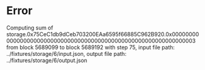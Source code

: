 # Error

Computing sum of storage.0x75CeC1db9dCeb703200EAa6595f66885C962B920.0x0000000000000000000000000000000000000000000000000000000000000003 from block 5689099 to block 5689192 with step 75, input file path: ../fixtures/storage/6/input.json, output file path: ../fixtures/storage/6/output.json
